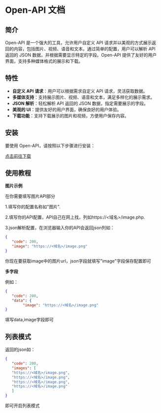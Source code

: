 # Open-API 文档

## 简介

Open-API 是一个强大的工具，允许用户自定义 API 请求并以美观的方式展示返回的内容，包括图片、视频、语音和文本。通过简单的配置，用户可以解析 API 返回的 JSON 数据，并根据需要显示特定的字段。Open-API 提供了友好的用户界面，支持多种媒体格式的展示和下载。

## 特性

- **自定义 API 请求**：用户可以根据需求自定义 API 请求，灵活获取数据。
- **多媒体支持**：支持展示图片、视频、语音和文本，满足多样化的展示需求。
- **JSON 解析**：轻松解析 API 返回的 JSON 数据，指定需要展示的字段。
- **美观的 UI**：提供友好的用户界面，确保良好的用户体验。
- **下载功能**：支持下载展示的图片和视频，方便用户保存内容。

## 安装

要使用 Open-API，请按照以下步骤进行安装：

[点击前往下载](https://github.com/SwordHand/Open-API/releases)


## 使用教程


**图片示例**

在你需要填写图片API部分

1.填写你的配置名称如"图片".

2.填写你的API配置，API自己在网上找，列如https://<域名>/image.php.

3.json解析配置，在浏览器输入你的API会返回json列如：

```json
{
   "code": 200,
   "image": "https://<域名>/image.png"
}
```
你现在要获取image中的图片url，json字段就填写"image"字段保存配置即可

**多字段**

例如：
```json
{
   "code": 200,
   "data": {
        "image": "https://<域名>/image.png"
}
```
填写data,image字段即可


## 列表模式

返回的json如：
```json
{
   "code": 200,
   "images": [
   "https://<域名>/image.png",
   "https://<域名>/image.png",
   "https://<域名>/image.png",
   "https://<域名>/image.png"
   ]
}
```
即可开启列表模式
